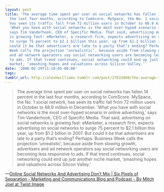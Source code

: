 ```yaml
---
layout: post
title: 'The average time spent per user on social networks has fallen 14 percent in
  the last four months, according to ComScore. MySpace, the No. 1 social network,
  has seen its traffic fall from 72 million users in October to 68.9 million in December.
  ‘What you have with social networks is the most over-hyped scenario in online advertising,’
  says Tim Vanderhook, CEO of Specific Media. That said, advertising on social networks
  is growing fast: eMarketer, a research firm, expects advertising on social networks
  to surge 75 percent to $2.1 billion this year, up from $1.2 billion in 2007. But
  could it be that advertisers are late to a party that’s ending? Perhaps. Business
  Week calls the projection ‘unrealistic’, because aside from slowing growth, advertisers
  and ad network operators say social networking users are becoming less responsive
  to ads. If that trend continues, social networking could end up just another niche
  market, ‘smashing hopes and valuations across Silicon Valley.’'
date: '2008-02-29T11:19:05-08:00'
tags: 
tumblr_url: http://alexhwilliams.tumblr.com/post/27631060/the-average-time-spent-per-user-on-social
---
```

<blockquote>The average time spent per user on social networks has fallen 14 percent in the last four months, according to ComScore. MySpace, the No. 1 social network, has seen its traffic fall from 72 million users in October to 68.9 million in December. &#8216;What you have with social networks is the most over-hyped scenario in online advertising,&#8217; says Tim Vanderhook, CEO of Specific Media. That said, advertising on social networks is growing fast: eMarketer, a research firm, expects advertising on social networks to surge 75 percent to $2.1 billion this year, up from $1.2 billion in 2007. But could it be that advertisers are late to a party that&#8217;s ending? Perhaps. Business Week calls the projection &#8216;unrealistic&#8217;, because aside from slowing growth, advertisers and ad network operators say social networking users are becoming less responsive to ads. If that trend continues, social networking could end up just another niche market, &#8216;smashing hopes and valuations across Silicon Valley.&#8217;</blockquote>&#8212;<a href="http://www.twistimage.com/blog/archives/online-social-networks-and-advertising-dont-mix/">Online Social Networks And Advertising Don&#8217;t Mix | Six Pixels of Separation - Marketing and Communications Blog and Podcast - By Mitch Joel at Twist Image</a>
